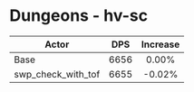 # Dungeons - hv-sc
| Actor | DPS | Increase |
|---|:---:|:---:|
|Base|6656|0.00%|
|swp_check_with_tof|6655|-0.02%|
